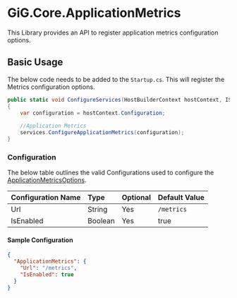 # GiG.Core.ApplicationMetrics

This Library provides an API to register application metrics configuration options.

## Basic Usage

The below code needs to be added to the `Startup.cs`.  This will register the Metrics configuration options.
 
```csharp
public static void ConfigureServices(HostBuilderContext hostContext, IServiceCollection services)
{
    var configuration = hostContext.Configuration;
    
    //Application Metrics
    services.ConfigureApplicationMetrics(configuration);
}
```

### Configuration

The below table outlines the valid Configurations used to configure the [ApplicationMetricsOptions](../src/GiG.Core.ApplicationMetrics.Abstractions/ApplicationMetricsOptions.cs).

| Configuration Name | Type    | Optional | Default Value            |
|:-------------------|:--------|:---------|:-------------------------|
| Url                | String  | Yes      | `/metrics`               |
| IsEnabled          | Boolean | Yes      | true                     |

#### Sample Configuration

```json
{
  "ApplicationMetrics": {
    "Url": "/metrics",
    "IsEnabled": true
  }
}
```